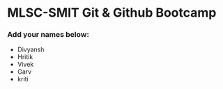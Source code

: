 # MLSC-SMIT Git & Github Bootcamp
### Add your names below:
- Divyansh
- Hritik
- Vivek
- Garv
- kriti
